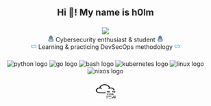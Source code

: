 <h2 align="center">Hi 👋! My name is h0lm</h2>

<!-- <div align="center">
  <img src="https://github-readme-stats.vercel.app/api?username=h0lm0&card_width=350&hide_title=false&hide_rank=false&show_icons=true&include_all_commits=true&count_private=true&disable_animations=false&theme=dracula&locale=en&hide_border=false" height="100" alt="stats graph"  />
  <img src="https://github-readme-stats.vercel.app/api/top-langs?username=h0lm0&locale=en&hide_title=false&layout=compact&card_width=350&langs_count=5&theme=dracula&hide_border=false" height="100" alt="languages graph"  />
</div> -->

###
<div align="center">
  <img  height="100" src="cyber-attack-.gif"  />
  <br>
  <img  height="15" src="image.png"  /> Cybersecurity enthusiast & student <img  height="15" src="image.png"  />
  <br>
  <img  height="13" src="image-1.png"  /> Learning & practicing DevSecOps methodology  <img  height="13" src="image-1.png"  />
</div>

###

<div align="center">
  <img src="https://cdn.jsdelivr.net/gh/devicons/devicon/icons/python/python-original.svg" height="30" alt="python logo"  />
  <img src="https://cdn.jsdelivr.net/gh/devicons/devicon/icons/go/go-original.svg" height="30" alt="go logo"  />
  <img src="https://cdn.jsdelivr.net/gh/devicons/devicon/icons/bash/bash-original.svg" height="30" alt="bash logo"  />
  <img src="https://cdn.jsdelivr.net/gh/devicons/devicon/icons/kubernetes/kubernetes-plain.svg" height="30" alt="kubernetes logo"  />
  <img src="https://cdn.jsdelivr.net/gh/devicons/devicon/icons/linux/linux-original.svg" height="30" alt="linux logo"  />
  <img src="https://cdn.jsdelivr.net/gh/devicons/devicon/icons/nixos/nixos-original.svg" height="30" alt="nixos logo"  />
</div>

###

<div align="center">
  <a href="https://tryhackme.com/r/p/h0lm0" target="_blank">
    <img src="https://raw.githubusercontent.com/maurodesouza/profile-readme-generator/master/src/assets/icons/social/tryhackme/default.svg" width="47" height="35" alt="tryhackme logo"  />
  </a>
</div>

###
